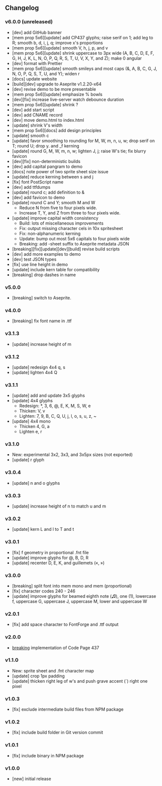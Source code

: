 ## Changelog

### v6.0.0 (unreleased)

- [dev] add GitHub banner
- [mem prop 5x6][update] add CP437 glyphs; raise serif on 1; add leg to R;
  smooth b, d, i, j, q; improve x's proportions
- [mem prop 5x6][update] smooth V, h, j, p, and v
- [mem prop 5x6][update] shrink uppercase to 3px wide (A, B, C, D, E, F, G, H,
  J, K, L, N, O, P, Q, R, S, T, U, V, X, Y, and Z); make 0 angular
- [dev] format with Prettier
- [mem prop 5x6][update] smooth smileys and most caps (&, A, B, C, G, J, N, O,
  P, Q, S, T, U, and Y); widen r
- [docs] update website
- [build][dev] upgrade to Aseprite v1.2.20-x64
- [dev] revise demo to be more presentable
- [mem prop 5x6][update] emphasize % bowls
- [dev][fix] increase live-server watch debounce duration
- [mem prop 5x6][update] shrink ?
- [dev] add start script
- [dev] add CNAME record
- [dev] move demo.html to index.html
- [update] shrink V's width
- [mem prop 5x6][docs] add design principles
- [update] smooth c
- [update] favor smoothing to rounding for M, W, m, n, u, w; drop serif on T;
  round U; drop y. and \_f kerning
- [update] round G, M, W, m, n, w; lighten J, j; raise W's tie; fix blurry
  favicon
- [dev][fix] non-deterministic builds
- [dev] add capital pangram to demo
- [docs] note power of two sprite sheet size issue
- [update] reduce kerning between s and j
- [fix] font PostScript name
- [dev] add ttfdumps
- [update] round c; add definition to &
- [dev] add favicon to demo
- [update] round C and Y; smooth M and W
  - Reduce N from five to four pixels wide.
  - Increase T, Y, and Z from three to four pixels wide.
- [update] improve capital width consistency
  - Build: lots of miscellaneous improvements
  - Fix: output missing character cels in 10x spritesheet
  - Fix: non-alphanumeric kerning
  - Update: bump out most 5x6 capitals to four pixels wide
  - Breaking: add -sheet suffix to Aseprite metadata JSON
- [breaking][fix][update][dev][build] revise build scripts
- [dev] add more examples to demo
- [dev] test JSON types
- [fix] use line height in demo
- [update] include kern table for compatibility
- [breaking] drop dashes in name

### v5.0.0

- [breaking] switch to Aseprite.

### v4.0.0

- [breaking] fix font name in .ttf

### v3.1.3

- [update] increase height of m

### v3.1.2

- [update] redesign 4x4 q, s
- [update] lighten 4x4 Q

### v3.1.1

- [update] add and update 3x5 glyphs
- [update] 4x4 glyphs
  - Redesign: \*, 3, 6, @, E, K, M, S, W, e
  - Thicken: V, v
  - Lighten: 7, 9, B, C, Q, U, j, l, o, s, u, z, ~
- [update] 4x4 mono
  - Thicken 4, G, a
  - Lighten e, r

### v3.1.0

- New: experimental 3x2, 3x3, and 3x5px sizes (not exported)
- [update] r glyph

### v3.0.4

- [update] n and o glyphs

### v3.0.3

- [update] increase height of n to match u and m

### v3.0.2

- [update] kern L and l to T and t

### v3.0.1

- [fix] f geometry in proportional .fnt file
- [update] improve glyphs for @, B, D, R
- [update] recenter D, E, K, and guillemets («, »)

### v3.0.0

- [breaking] split font into mem mono and mem (proportional)
- [fix] character codes 240 - 246
- [update] improve glyphs for beamed eighth note (♫), one (1), lowercase f,
  uppercase G, uppercase J, uppercase M, lower and uppercase W

### v2.0.1

- [fix] add space character to FontForge and .ttf output

### v2.0.0

- [breaking](partial) implementation of Code Page 437

### v1.1.0

- New: sprite sheet and .fnt character map
- [update] crop 1px padding
- [update] thicken right leg of w's and push grave accent (`) right one pixel

### v1.0.3

- [fix] exclude intermediate build files from NPM package

### v1.0.2

- [fix] include build folder in Git version commit

### v1.0.1

- [fix] include binary in NPM package

### v1.0.0

- [new] initial release
